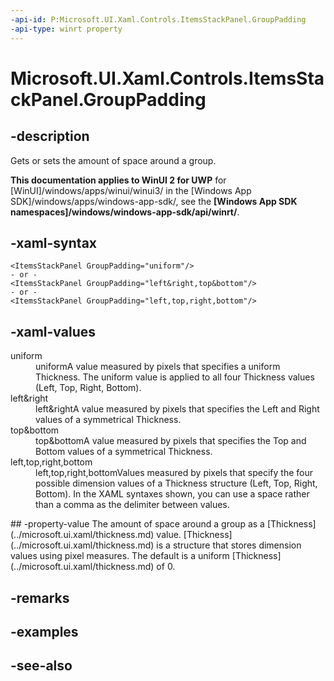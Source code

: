 ```yaml
---
-api-id: P:Microsoft.UI.Xaml.Controls.ItemsStackPanel.GroupPadding
-api-type: winrt property
---
```


<!-- Property syntax
public Windows.UI.Xaml.Thickness GroupPadding { get;  set; }
-->

# Microsoft.UI.Xaml.Controls.ItemsStackPanel.GroupPadding

## -description
Gets or sets the amount of space around a group.

**This documentation applies to WinUI 2 for UWP** for [WinUI]/windows/apps/winui/winui3/ in the [Windows App SDK]/windows/apps/windows-app-sdk/, see the **[Windows App SDK namespaces]/windows/windows-app-sdk/api/winrt/**.

## -xaml-syntax
```xaml
<ItemsStackPanel GroupPadding="uniform"/>
- or -
<ItemsStackPanel GroupPadding="left&right,top&bottom"/>
- or -
<ItemsStackPanel GroupPadding="left,top,right,bottom"/>

```


## -xaml-values
<dl><dt>uniform</dt><dd>uniformA value measured by pixels that specifies a uniform Thickness. The uniform value is applied to all four Thickness values (Left, Top, Right, Bottom).</dd>
<dt>left&amp;right</dt><dd>left&amp;rightA value measured by pixels that specifies the Left and Right values of a symmetrical Thickness.</dd>
<dt>top&amp;bottom</dt><dd>top&amp;bottomA value measured by pixels that specifies the Top and Bottom values of a symmetrical Thickness.</dd>
<dt>left,top,right,bottom</dt><dd>left,top,right,bottomValues measured by pixels that specify the four possible dimension values of a Thickness structure (Left, Top, Right, Bottom). In the XAML syntaxes shown, you can use a space rather than a comma as the delimiter between values.</dd>
</dl>
## -property-value
The amount of space around a group as a [Thickness](../microsoft.ui.xaml/thickness.md) value. [Thickness](../microsoft.ui.xaml/thickness.md) is a structure that stores dimension values using pixel measures. The default is a uniform [Thickness](../microsoft.ui.xaml/thickness.md) of 0.

## -remarks

## -examples

## -see-also
